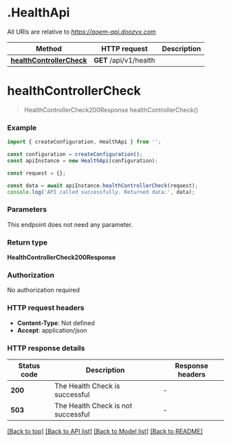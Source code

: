 # .HealthApi

All URIs are relative to *https://aoem-api.doozyx.com*

Method | HTTP request | Description
------------- | ------------- | -------------
[**healthControllerCheck**](HealthApi.md#healthControllerCheck) | **GET** /api/v1/health | 


# **healthControllerCheck**
> HealthControllerCheck200Response healthControllerCheck()


### Example


```typescript
import { createConfiguration, HealthApi } from '';

const configuration = createConfiguration();
const apiInstance = new HealthApi(configuration);

const request = {};

const data = await apiInstance.healthControllerCheck(request);
console.log('API called successfully. Returned data:', data);
```


### Parameters
This endpoint does not need any parameter.


### Return type

**HealthControllerCheck200Response**

### Authorization

No authorization required

### HTTP request headers

 - **Content-Type**: Not defined
 - **Accept**: application/json


### HTTP response details
| Status code | Description | Response headers |
|-------------|-------------|------------------|
**200** | The Health Check is successful |  -  |
**503** | The Health Check is not successful |  -  |

[[Back to top]](#) [[Back to API list]](README.md#documentation-for-api-endpoints) [[Back to Model list]](README.md#documentation-for-models) [[Back to README]](README.md)


